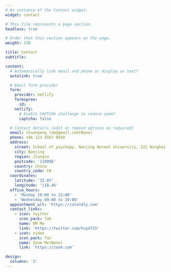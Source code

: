 ```yaml
---
# An instance of the Contact widget.
widget: contact

# This file represents a page section.
headless: true

# Order that this section appears on the page.
weight: 130

title: Contact
subtitle:

content:
  # Automatically link email and phone or display as text?
  autolink: true

  # Email form provider
  form:
    provider: netlify
    formspree:
      id:
    netlify:
      # Enable CAPTCHA challenge to reduce spam?
      captcha: false

  # Contact details (edit or remove options as required)
  email: chuanpeng_lab@gmail.com(None)
  phone: +86 123 4567 8910
  address:
    street: School of psychopy, Nanjing Normal University, 122 Ninghai Road, Gulou District
    city: Nanjing
    region: Jiangsu
    postcode: '210098'
    country: China
    country_code: CN
  coordinates:
    latitude: '32.03'
    longitude: '118.46'
  office_hours:
    - 'Monday 10:00 to 13:00'
    - 'Wednesday 09:00 to 10:00'
  appointment_url: 'https://calendly.com'
  contact_links:
    - icon: twitter
      icon_pack: fab
      name: DM Me
      link: 'https://twitter.com/hcp4715'
    - icon: video
      icon_pack: fas
      name: Zoom Me(None)
      link: 'https://zoom.com'

design:
  columns: '2'
---
```

